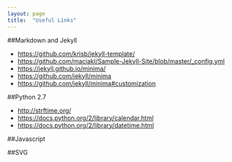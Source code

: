 ```yaml
---
layout: page
title:  "Useful Links"
---
```


##Markdown and Jekyll
- https://github.com/krisb/jekyll-template/
- https://github.com/maciakl/Sample-Jekyll-Site/blob/master/_config.yml
- https://jekyll.github.io/minima/
- https://github.com/jekyll/minima
- https://github.com/jekyll/minima#customization

##Python 2.7
- http://strftime.org/
- https://docs.python.org/2/library/calendar.html
- https://docs.python.org/2/library/datetime.html

##Javascript

##SVG

